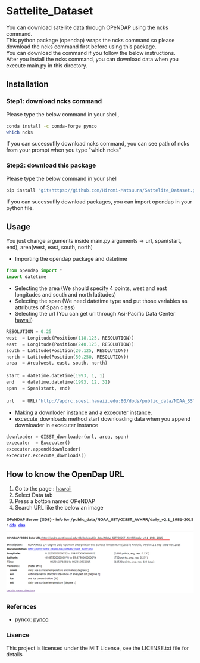 # Sattelite_Dataset

You can download satellite data through OPeNDAP using the ncks command.  
This python package (opendap) wraps the ncks command so please download the ncks command first before using this package.  
You can download the command if you follow the below instructions.  
After you install the ncks command, you can download data when you execute main.py in this directory.

## Installation

### Step1: download ncks command

Please type the below command in your shell,

```bash
conda install -c conda-forge pynco
which ncks
```

If you can sucessuflly download ncks command, you can see path of ncks from your prompt when you type "which ncks"

### Step2: download this package  

Please type the below command in your shell

```bash
pip install "git+https://github.com/Hiromi-Matsuura/Sattelite_Dataset.git"
```

If you can sucessuflly download packages, you can import opendap in your python file.

## Usage

You just change arguments inside main.py
arguments -> url, span(start, end), area(west, east, south, north)

- Importing the opendap package and datetime

```python
from opendap import *
import datetime
```

- Selecting the area (We should specify 4 points, west and east longitudes and south and north latitudes)
- Selecting the span (We need datetime type and put those variables as attributes of Span class)
- Selecting the url  (You can get url through Asi-Pacific Data Center [hawaii](http://apdrc.soest.hawaii.edu/index.php))

```python
RESOLUTION = 0.25 
west  = Longitude(Position(118.125, RESOLUTION))
east  = Longitude(Position(240.125, RESOLUTION))
south = Latitude(Position(20.125, RESOLUTION))
north = Latitude(Position(50.250, RESOLUTION))
area  = Area(west, east, south, north)

start = datetime.datetime(1993, 1, 1)
end   = datetime.datetime(1993, 12, 31)
span  = Span(start, end)

url   = URL('http://apdrc.soest.hawaii.edu:80/dods/public_data/NOAA_SST/OISST_AVHRR/daily_v2.1_1981-2015')

```

- Making a downloder instance and a excecuter instance.
- excecute_downloads method start downloading data when you append downloader in excecuter instance

```python
downloader = OISST_downloader(url, area, span)
excecuter  = Excecuter()
excecuter.append(downloader)
excecuter.excecute_downloads()
```

## How to know the OpenDap URL

1. Go to the page  : [hawaii](http://apdrc.soest.hawaii.edu/index.php)
2. Select Data tab
3. Press a botton named OPeNDAP
4. Search URL like the below an image

![URL](./image/opendap_url_hawaii.png)

### Refernces

- pynco: [pynco](https://github.com/nco/pynco)

### Lisence

This project is licensed under the MIT License, see the LICENSE.txt file for details
